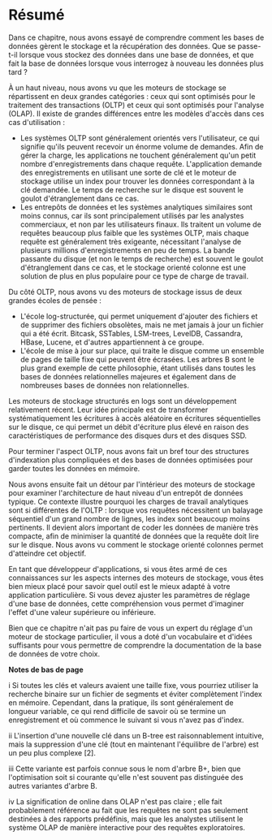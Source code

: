 # Résumé

Dans ce chapitre, nous avons essayé de comprendre comment les bases de données gèrent le stockage et la récupération des données. Que se passe-t-il lorsque vous stockez des données dans une base de données, et que fait la base de données lorsque vous interrogez à nouveau les données plus tard ?

À un haut niveau, nous avons vu que les moteurs de stockage se répartissent en deux grandes catégories : ceux qui sont optimisés pour le traitement des transactions (OLTP) et ceux qui sont optimisés pour l'analyse (OLAP). Il existe de grandes différences entre les modèles d'accès dans ces cas d'utilisation :

- Les systèmes OLTP sont généralement orientés vers l'utilisateur, ce qui signifie qu'ils peuvent recevoir un énorme volume de demandes. Afin de gérer la charge, les applications ne touchent généralement qu'un petit nombre d'enregistrements dans chaque requête. L'application demande des enregistrements en utilisant une sorte de clé et le moteur de stockage utilise un index pour trouver les données correspondant à la clé demandée. Le temps de recherche sur le disque est souvent le goulot d'étranglement dans ce cas.
- Les entrepôts de données et les systèmes analytiques similaires sont moins connus, car ils sont principalement utilisés par les analystes commerciaux, et non par les utilisateurs finaux. Ils traitent un volume de requêtes beaucoup plus faible que les systèmes OLTP, mais chaque requête est généralement très exigeante, nécessitant l'analyse de plusieurs millions d'enregistrements en peu de temps. La bande passante du disque (et non le temps de recherche) est souvent le goulot d'étranglement dans ce cas, et le stockage orienté colonne est une solution de plus en plus populaire pour ce type de charge de travail.

Du côté OLTP, nous avons vu des moteurs de stockage issus de deux grandes écoles de pensée :

- L'école log-structurée, qui permet uniquement d'ajouter des fichiers et de supprimer des fichiers obsolètes, mais ne met jamais à jour un fichier qui a été écrit. Bitcask, SSTables, LSM-trees, LevelDB, Cassandra, HBase, Lucene, et d'autres appartiennent à ce groupe.
- L'école de mise à jour sur place, qui traite le disque comme un ensemble de pages de taille fixe qui peuvent être écrasées. Les arbres B sont le plus grand exemple de cette philosophie, étant utilisés dans toutes les bases de données relationnelles majeures et également dans de nombreuses bases de données non relationnelles.

Les moteurs de stockage structurés en logs sont un développement relativement récent. Leur idée principale est de transformer systématiquement les écritures à accès aléatoire en écritures séquentielles sur le disque, ce qui permet un débit d'écriture plus élevé en raison des caractéristiques de performance des disques durs et des disques SSD.

Pour terminer l'aspect OLTP, nous avons fait un bref tour des structures d'indexation plus compliquées et des bases de données optimisées pour garder toutes les données en mémoire.

Nous avons ensuite fait un détour par l'intérieur des moteurs de stockage pour examiner l'architecture de haut niveau d'un entrepôt de données typique. Ce contexte illustre pourquoi les charges de travail analytiques sont si différentes de l'OLTP : lorsque vos requêtes nécessitent un balayage séquentiel d'un grand nombre de lignes, les index sont beaucoup moins pertinents. Il devient alors important de coder les données de manière très compacte, afin de minimiser la quantité de données que la requête doit lire sur le disque. Nous avons vu comment le stockage orienté colonnes permet d'atteindre cet objectif.

En tant que développeur d'applications, si vous êtes armé de ces connaissances sur les aspects internes des moteurs de stockage, vous êtes bien mieux placé pour savoir quel outil est le mieux adapté à votre application particulière. Si vous devez ajuster les paramètres de réglage d'une base de données, cette compréhension vous permet d'imaginer l'effet d'une valeur supérieure ou inférieure.

Bien que ce chapitre n'ait pas pu faire de vous un expert du réglage d'un moteur de stockage particulier, il vous a doté d'un vocabulaire et d'idées suffisants pour vous permettre de comprendre la documentation de la base de données de votre choix. 

**Notes de bas de page**

i Si toutes les clés et valeurs avaient une taille fixe, vous pourriez utiliser la recherche binaire sur un fichier de segments et éviter complètement l'index en mémoire. Cependant, dans la pratique, ils sont généralement de longueur variable, ce qui rend difficile de savoir où se termine un enregistrement et où commence le suivant si vous n'avez pas d'index.

ii L'insertion d'une nouvelle clé dans un B-tree est raisonnablement intuitive, mais la suppression d'une clé (tout en maintenant l'équilibre de l'arbre) est un peu plus complexe [2].

iii Cette variante est parfois connue sous le nom d'arbre B+, bien que l'optimisation soit si courante qu'elle n'est souvent pas distinguée des autres variantes d'arbre B.

iv La signification de online dans OLAP n'est pas claire ; elle fait probablement référence au fait que les requêtes ne sont pas seulement destinées à des rapports prédéfinis, mais que les analystes utilisent le système OLAP de manière interactive pour des requêtes exploratoires.
